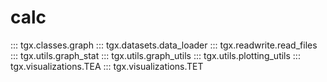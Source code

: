 # calc

::: tgx.classes.graph
::: tgx.datasets.data_loader
::: tgx.readwrite.read_files
::: tgx.utils.graph_stat
::: tgx.utils.graph_utils
::: tgx.utils.plotting_utils
::: tgx.visualizations.TEA
::: tgx.visualizations.TET
